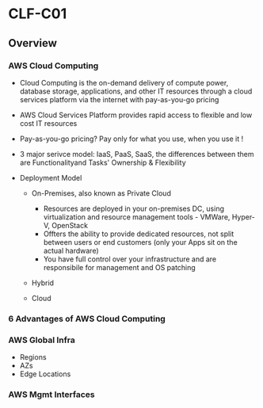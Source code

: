 # CLF-C01

## Overview

### AWS Cloud Computing

- Cloud Computing is the on-demand delivery of compute power, database storage, applications, and other IT resources through a cloud services platform via the internet with pay-as-you-go pricing
- AWS Cloud Services Platform provides rapid access to flexible and low cost IT resources
- Pay-as-you-go pricing? Pay only for what you use, when you use it !
- 3 major serivce model: IaaS, PaaS, SaaS, the differences between them are Functionalityand Tasks' Ownership & Flexibility
- Deployment Model

	- On-Premises, also known as Private Cloud

		- Resources are deployed in your on-premises DC, using virtualization and resource management tools - VMWare, Hyper-V, OpenStack
		- Offters the ability to provide dedicated resources, not split between users or end customers (only your Apps sit on the actual hardware)
		- You have full control over your infrastructure and are responsibile for management and OS patching

	- Hybrid
	- Cloud

### 6 Advantages of AWS Cloud Computing

### AWS Global Infra

- Regions
- AZs
- Edge Locations

### AWS Mgmt Interfaces


